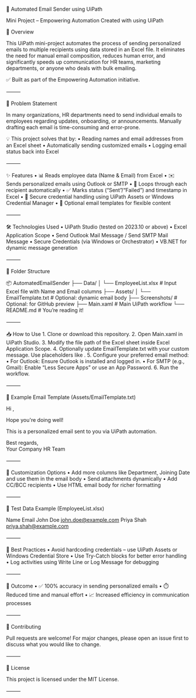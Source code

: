 📧 Automated Email Sender using UiPath

Mini Project – Empowering Automation
Created with using UiPath

🚀 Overview

This UiPath mini-project automates the process of sending personalized emails to multiple recipients using data stored in an Excel file. It eliminates the need for manual email composition, reduces human error, and significantly speeds up communication for HR teams, marketing departments, or anyone who deals with bulk emailing.

✅ Built as part of the Empowering Automation initiative.

⸻

🧠 Problem Statement

In many organizations, HR departments need to send individual emails to employees regarding updates, onboarding, or announcements. Manually drafting each email is time-consuming and error-prone.

💡 This project solves that by:
	•	Reading names and email addresses from an Excel sheet
	•	Automatically sending customized emails
	•	Logging email status back into Excel

⸻

✨ Features
	•	📊 Reads employee data (Name & Email) from Excel
	•	✉️ Sends personalized emails using Outlook or SMTP
	•	🔁 Loops through each recipient automatically
	•	✅ Marks status (“Sent”/“Failed”) and timestamp in Excel
	•	🔐 Secure credential handling using UiPath Assets or Windows Credential Manager
	•	📄 Optional email templates for flexible content

⸻

🛠️ Technologies Used
	•	UiPath Studio (tested on 2023.10 or above)
	•	Excel Application Scope
	•	Send Outlook Mail Message / Send SMTP Mail Message
	•	Secure Credentials (via Windows or Orchestrator)
	•	VB.NET for dynamic message generation

⸻

📂 Folder Structure

📦 AutomatedEmailSender
├── Data/
│   └── EmployeeList.xlsx           # Input Excel file with Name and Email columns
├── Assets/
│   └── EmailTemplate.txt           # Optional: dynamic email body
├── Screenshots/                    # Optional: for GitHub preview
├── Main.xaml                       # Main UiPath workflow
└── README.md                       # You’re reading it!


⸻

📥 How to Use
	1.	Clone or download this repository.
	2.	Open Main.xaml in UiPath Studio.
	3.	Modify the file path of the Excel sheet inside Excel Application Scope.
	4.	Optionally update EmailTemplate.txt with your custom message. Use placeholders like .
	5.	Configure your preferred email method:
	•	For Outlook: Ensure Outlook is installed and logged in.
	•	For SMTP (e.g., Gmail): Enable “Less Secure Apps” or use an App Password.
	6.	Run the workflow.

⸻

📝 Example Email Template (Assets/EmailTemplate.txt)

Hi <Name>,

Hope you're doing well!

This is a personalized email sent to you via UiPath automation.

Best regards,  
Your Company HR Team


⸻

🔧 Customization Options
	•	Add more columns like Department, Joining Date and use them in the email body
	•	Send attachments dynamically
	•	Add CC/BCC recipients
	•	Use HTML email body for richer formatting

⸻

🧪 Test Data Example (EmployeeList.xlsx)

Name	Email
John Doe	john.doe@example.com
Priya Shah	priya.shah@example.com


⸻

📌 Best Practices
	•	Avoid hardcoding credentials – use UiPath Assets or Windows Credential Store
	•	Use Try-Catch blocks for better error handling
	•	Log activities using Write Line or Log Message for debugging

⸻

🏁 Outcome
	•	✅ 100% accuracy in sending personalized emails
	•	⏱️ Reduced time and manual effort
	•	📈 Increased efficiency in communication processes

⸻

🤝 Contributing

Pull requests are welcome! For major changes, please open an issue first to discuss what you would like to change.

⸻

📃 License

This project is licensed under the MIT License.

⸻
